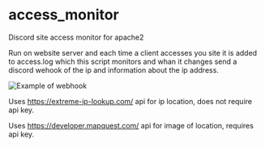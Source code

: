 # access_monitor
Discord site access monitor for apache2

Run on website server and each time a client accesses you site it is added to access.log which this script monitors and whan it changes send a discord wehook of the ip and information about the ip address.

![Example of webhook](https://cdn.discordapp.com/attachments/703941655992205342/705130289009131711/unknown.png)

Uses https://extreme-ip-lookup.com/ api for ip location, does not require api key.

Uses https://developer.mapquest.com/ api for image of location, requires api key.
